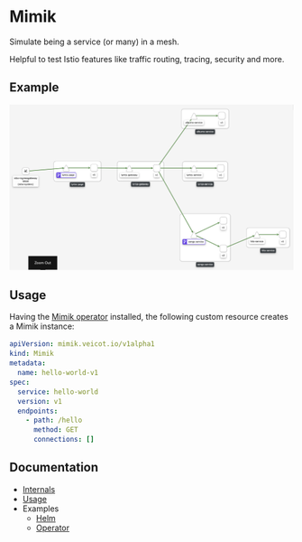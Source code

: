 # Mimik

Simulate being a service (or many) in a mesh. 

Helpful to test Istio features like traffic routing, tracing, security and more. 

## Example

![right-lyrics](./docs/examples/mesh.png)

## Usage

Having the [Mimik operator](https://github.com/leandroberetta/mimik-operator) installed, the following custom resource creates a Mimik instance:

```yaml
apiVersion: mimik.veicot.io/v1alpha1
kind: Mimik
metadata:
  name: hello-world-v1
spec:
  service: hello-world
  version: v1
  endpoints:
    - path: /hello
      method: GET
      connections: []
```

## Documentation

* [Internals](./docs/internals.md)
* [Usage](./docs/usage.md)
* Examples
    * [Helm](./docs/examples/helm.md)
    * [Operator](./docs/examples/operator.md)
